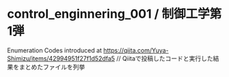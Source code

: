 # control_enginnering_001 / 制御工学第1弾
Enumeration Codes introduced at https://qiita.com/Yuya-Shimizu/items/42994951f27f1d52dfa5 //
Qiitaで投稿したコードと実行した結果をまとめたファイルを列挙
